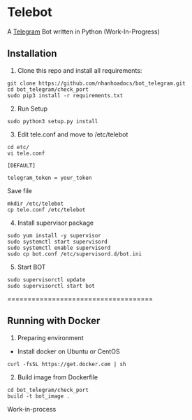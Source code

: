 # Telebot

A [Telegram](https://telegram.org/) Bot written in Python (Work-In-Progress)

## Installation

1. Clone this repo and install all requirements:

```
git clone https://github.com/nhanhoadocs/bot_telegram.git
cd bot_telegram/check_port
sudo pip3 install -r requirements.txt
```

2. Run Setup

```
sudo python3 setup.py install
```

3. Edit tele.conf and move to /etc/telebot

```
cd etc/
vi tele.conf
```

```
[DEFAULT]

telegram_token = your_token
```
Save file

```
mkdir /etc/telebot
cp tele.conf /etc/telebot
```

4. Install supervisor package

```
sudo yum install -y supervisor
sudo systemctl start supervisord
sudo systemctl enable supervisord
sudo cp bot.conf /etc/supervisord.d/bot.ini
```

5. Start BOT

```
sudo supervisorctl update
sudo supervisorctl start bot
```

====================================

## Running with Docker

1. Preparing environment

- Install docker on Ubuntu or CentOS

```
curl -fsSL https://get.docker.com | sh
```

2. Build image from Dockerfile

```
cd bot_telegram/check_port
build -t bot_image .
```

Work-in-process
